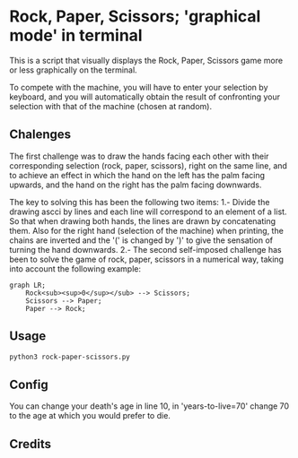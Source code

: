 # Rock, Paper, Scissors; 'graphical mode' in terminal

This is a script that visually displays the Rock, Paper, Scissors game more or less graphically on the terminal.

To compete with the machine, you will have to enter your selection by keyboard, and you will automatically obtain the result of confronting your selection with that of the machine (chosen at random).

## Chalenges

The first challenge was to draw the hands facing each other with their corresponding selection (rock, paper, scissors), right on the same line, and to achieve an effect in which the hand on the left has the palm facing upwards, and the hand on the right has the palm facing downwards.

The key to solving this has been the following two items:
1.- Divide the drawing ascci by lines and each line will correspond to an element of a list. So that when drawing both hands, the lines are drawn by concatenating them. Also for the right hand (selection of the machine) when printing, the chains are inverted and the '(' is changed by ')' to give the sensation of turning the hand downwards.
2.- The second self-imposed challenge has been to solve the game of rock, paper, scissors in a numerical way, taking into account the following example:

```mermaid
graph LR;
    Rock<sub><sup>0</sup></sub> --> Scissors;
    Scissors --> Paper;
    Paper --> Rock;
```

## Usage

```bash
python3 rock-paper-scissors.py
```

## Config

You can change your death's age in line 10, in 'years-to-live=70' change 70 to the age at which you would prefer to die.

## Credits